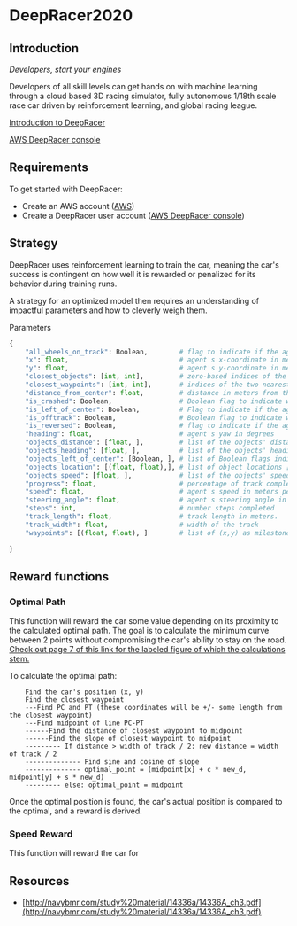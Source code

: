 # DeepRacer2020

## Introduction
*Developers, start your engines*

Developers of all skill levels can get hands on with machine learning through a cloud based 3D racing simulator, fully autonomous 1/18th scale race car driven by reinforcement learning, and global racing league.

[Introduction to DeepRacer](https://aws.amazon.com/deepracer/)

[AWS DeepRacer console](https://console.aws.amazon.com/deepracer/home?region=us-east-1#welcome)

## Requirements
To get started with DeepRacer:
- Create an AWS account ([AWS](https://console.aws.amazon.com/console/))
- Create a DeepRacer user account ([AWS DeepRacer console](https://console.aws.amazon.com/deepracer/home?region=us-east-1#welcome))

## Strategy
DeepRacer uses reinforcement learning to train the car, meaning the car's success is contingent on how well it is rewarded or penalized for its behavior during training runs.

A strategy for an optimized model then requires an understanding of impactful parameters and how to cleverly weigh them. 

Parameters

```python
{
    "all_wheels_on_track": Boolean,        # flag to indicate if the agent is on the track
    "x": float,                            # agent's x-coordinate in meters
    "y": float,                            # agent's y-coordinate in meters
    "closest_objects": [int, int],         # zero-based indices of the two closest objects to the agent's current position of (x, y).
    "closest_waypoints": [int, int],       # indices of the two nearest waypoints.
    "distance_from_center": float,         # distance in meters from the track center
    "is_crashed": Boolean,                 # Boolean flag to indicate whether the agent has crashed.
    "is_left_of_center": Boolean,          # Flag to indicate if the agent is on the left side to the track center or not.
    "is_offtrack": Boolean,                # Boolean flag to indicate whether the agent has gone off track.
    "is_reversed": Boolean,                # flag to indicate if the agent is driving clockwise (True) or counter clockwise (False).
    "heading": float,                      # agent's yaw in degrees
    "objects_distance": [float, ],         # list of the objects' distances in meters between 0 and track_length in relation to the starting line.
    "objects_heading": [float, ],          # list of the objects' headings in degrees between -180 and 180.
    "objects_left_of_center": [Boolean, ], # list of Boolean flags indicating whether elements' objects are left of the center (True) or not (False).
    "objects_location": [(float, float),], # list of object locations [(x,y), ...].
    "objects_speed": [float, ],            # list of the objects' speeds in meters per second.
    "progress": float,                     # percentage of track completed
    "speed": float,                        # agent's speed in meters per second (m/s)
    "steering_angle": float,               # agent's steering angle in degrees
    "steps": int,                          # number steps completed
    "track_length": float,                 # track length in meters.
    "track_width": float,                  # width of the track
    "waypoints": [(float, float), ]        # list of (x,y) as milestones along the track center

}
```

## Reward functions

### Optimal Path
This function will reward the car some value depending on its proximity to the calculated optimal path.
The goal is to calculate the minimum curve between 2 points without compromising the car's ability to stay on the road.
[Check out page 7 of this link for the labeled figure of which the calculations stem.](http://navybmr.com/study%20material/14336a/14336A_ch3.pdf)

To calculate the optimal path:

```
    Find the car's position (x, y)
    Find the closest waypoint
    ---Find PC and PT (these coordinates will be +/- some length from the closest waypoint) 
    ---Find midpoint of line PC-PT
    ------Find the distance of closest waypoint to midpoint
    ------Find the slope of closest waypoint to midpoint
    --------- If distance > width of track / 2: new distance = width of track / 2
    -------------- Find sine and cosine of slope
    -------------- optimal_point = (midpoint[x] + c * new_d, midpoint[y] + s * new_d) 
    --------- else: optimal_point = midpoint
```

Once the optimal position is found, the car's actual position is compared to the optimal, and a reward is derived.
       
### Speed Reward
This function will reward the car for

## Resources

 - [http://navybmr.com/study%20material/14336a/14336A_ch3.pdf](http://navybmr.com/study%20material/14336a/14336A_ch3.pdf)


